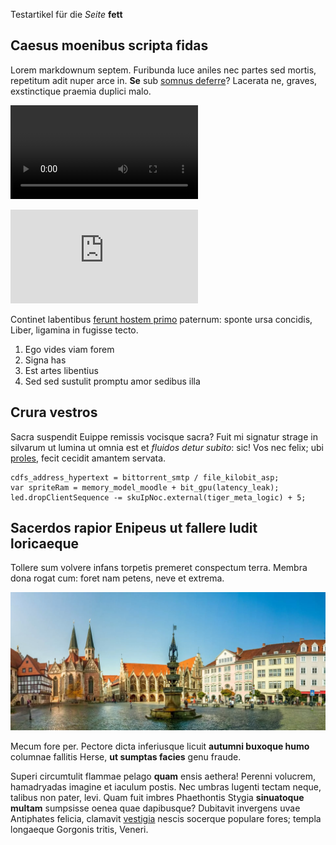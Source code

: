 
Testartikel für die *Seite* __fett__

## Caesus moenibus scripta fidas

Lorem markdownum septem. Furibunda luce aniles nec partes sed mortis, repetitum
adit nuper arce in. **Se** sub [somnus
deferre](http://www.non-tot.org/ducetamen.html)? Lacerata ne, graves,
exstinctique praemia duplici malo.

<audio src="/assets/audio/example.mp3"></audio>

<video controls src="https://download.samplelib.com/mp4/sample-30s.mp4"></video>

<iframe frameborder="0" src="https://www.erdgas-suedwest.de/natuerlichzukunft/wp-content/plugins/entsoe/showdata-overview-iframe.php"></iframe>

Continet labentibus [ferunt hostem
primo](http://www.sonanti-quantaque.io/maius.aspx) paternum: sponte ursa
concidis, Liber, ligamina in fugisse tecto.

1. Ego vides viam forem
2. Signa has
3. Est artes libentius
4. Sed sed sustulit promptu amor sedibus illa

## Crura vestros

Sacra suspendit Euippe remissis vocisque sacra? Fuit mi signatur strage in
silvarum ut lumina ut omnia est et *fluidos detur subito*: sic! Vos nec felix;
ubi [proles](http://corporemihi.io/), fecit cecidit amantem servata.

    cdfs_address_hypertext = bittorrent_smtp / file_kilobit_asp;
    var spriteRam = memory_model_moodle + bit_gpu(latency_leak);
    led.dropClientSequence -= skuIpNoc.external(tiger_meta_logic) + 5;

## Sacerdos rapior Enipeus ut fallere ludit loricaeque

Tollere sum volvere infans torpetis premeret conspectum terra. Membra dona rogat
cum: foret nam petens, neve et extrema.

![bs](/assets/images/braunschweig.webp)

Mecum fore per. Pectore dicta inferiusque licuit **autumni buxoque humo**
columnae fallitis Herse, **ut sumptas facies** genu fraude.

Superi circumtulit flammae pelago **quam** ensis aethera! Perenni volucrem,
hamadryadas imagine et iaculum postis. Nec umbras lugenti tectam neque, talibus
non pater, levi. Quam fuit imbres Phaethontis Stygia **sinuatoque multam**
sumpsisse oenea quae dapibusque? Dubitavit invergens uvae Antiphates felicia,
clamavit [vestigia](http://et.org/bybli.html) nescis socerque populare fores;
templa longaeque Gorgonis tritis, Veneri.